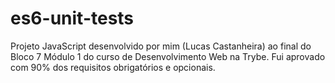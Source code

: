 # es6-unit-tests
Projeto JavaScript desenvolvido por mim (Lucas Castanheira) ao final do Bloco 7 Módulo 1 do curso de Desenvolvimento Web na Trybe. Fui aprovado com 90% dos requisitos obrigatórios e opcionais.
